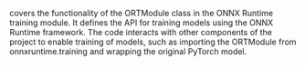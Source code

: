 covers the functionality of the ORTModule class in the ONNX Runtime training module. It defines the API for training models using the ONNX Runtime framework. The code interacts with other components of the project to enable training of models, such as importing the ORTModule from onnxruntime.training and wrapping the original PyTorch model.
